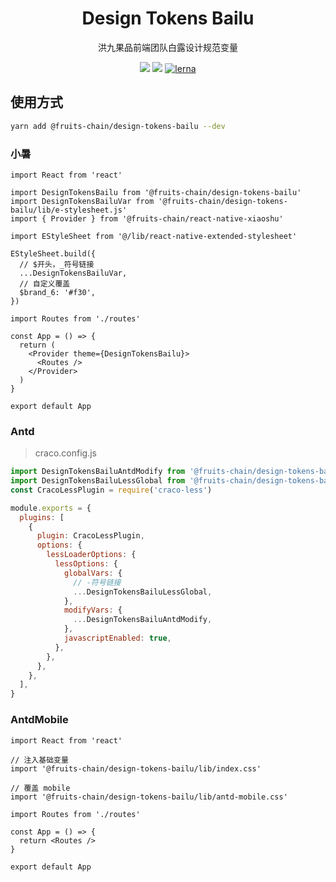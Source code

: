 <h1 align="center">Design Tokens Bailu</h1>

<div align="center">
洪九果品前端团队白露设计规范变量
</div>

[design-tokens-bailu]: https://www.npmjs.com/package/@fruits-chain/design-tokens-bailu

<div align="center">

[![](https://img.shields.io/npm/v/@fruits-chain/design-tokens-bailu)][design-tokens-bailu]
[![](https://img.shields.io/npm/dm/@fruits-chain/design-tokens-bailu.svg)][design-tokens-bailu]
[![lerna](https://img.shields.io/badge/maintained%20with-lerna-cc00ff.svg)](https://lerna.js.org/)

</div>

## 使用方式

```bash
yarn add @fruits-chain/design-tokens-bailu --dev
```

### 小暑

```tsx
import React from 'react'

import DesignTokensBailu from '@fruits-chain/design-tokens-bailu'
import DesignTokensBailuVar from '@fruits-chain/design-tokens-bailu/lib/e-stylesheet.js'
import { Provider } from '@fruits-chain/react-native-xiaoshu'

import EStyleSheet from '@/lib/react-native-extended-stylesheet'

EStyleSheet.build({
  // $开头，_符号链接
  ...DesignTokensBailuVar,
  // 自定义覆盖
  $brand_6: '#f30',
})

import Routes from './routes'

const App = () => {
  return (
    <Provider theme={DesignTokensBailu}>
      <Routes />
    </Provider>
  )
}

export default App
```

### Antd

> craco.config.js

```js
import DesignTokensBailuAntdModify from '@fruits-chain/design-tokens-bailu/lib/antd-modify.js'
import DesignTokensBailuLessGlobal from '@fruits-chain/design-tokens-bailu/lib/less-global.js'
const CracoLessPlugin = require('craco-less')

module.exports = {
  plugins: [
    {
      plugin: CracoLessPlugin,
      options: {
        lessLoaderOptions: {
          lessOptions: {
            globalVars: {
              // -符号链接
              ...DesignTokensBailuLessGlobal,
            },
            modifyVars: {
              ...DesignTokensBailuAntdModify,
            },
            javascriptEnabled: true,
          },
        },
      },
    },
  ],
}
```

### AntdMobile

```tsx
import React from 'react'

// 注入基础变量
import '@fruits-chain/design-tokens-bailu/lib/index.css'

// 覆盖 mobile
import '@fruits-chain/design-tokens-bailu/lib/antd-mobile.css'

import Routes from './routes'

const App = () => {
  return <Routes />
}

export default App
```
